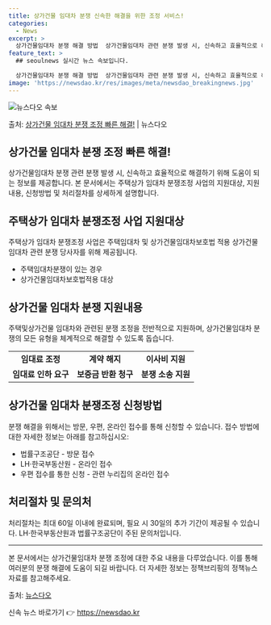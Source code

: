 ```yaml
---
title: 상가건물 임대차 분쟁 신속한 해결을 위한 조정 서비스!
categories:
  - News
excerpt: >
  상가건물임대차 분쟁 해결 방법  상가건물임대차 관련 분쟁 발생 시, 신속하고 효율적으로 해결하기 위해 도움이…
feature_text: >
  ## seoulnews 실시간 뉴스 속보입니다.

  상가건물임대차 분쟁 해결 방법  상가건물임대차 관련 분쟁 발생 시, 신속하고 효율적으로 해결하기 위해 도움이…
image: 'https://newsdao.kr/res/images/meta/newsdao_breakingnews.jpg'
---
```


![뉴스다오 속보](https://newsdao.kr/res/images/meta/newsdao_breakingnews.jpg)

<p>출처: <a href="https://newsdao.kr/4436" rel="dofollow">상가건물 임대차 분쟁 조정 빠른 해결!</a> | 뉴스다오</p>

<h2 data-ke-size="size26">상가건물 임대차 분쟁 조정 빠른 해결!</h2>
<p data-ke-size="size16">상가건물임대차 분쟁 관련 분쟁 발생 시, 신속하고 효율적으로 해결하기 위해 도움이 되는 정보를 제공합니다. 본 문서에서는 주택상가 임대차 분쟁조정 사업의 지원대상, 지원내용, 신청방법 및 처리절차를 상세하게 설명합니다.</p>

<h2 data-ke-size="size21">주택상가 임대차 분쟁조정 사업 지원대상</h2>
<p data-ke-size="size16">주택상가 임대차 분쟁조정 사업은 주택임대차 및 상가건물임대차보호법 적용 상가건물임대차 관련 분쟁 당사자를 위해 제공됩니다.</p>
<ul>
  <li>주택임대차분쟁이 있는 경우</li>
  <li>상가건물임대차보호법적용 대상</li>
</ul>

<h2 data-ke-size="size21">상가건물 임대차 분쟁 지원내용</h2>
<p data-ke-size="size16">주택및상가건물 임대차와 관련된 분쟁 조정을 전반적으로 지원하며, 상가건물임대차 분쟁의 모든 유형을 체계적으로 해결할 수 있도록 돕습니다.</p>
<table>
  <tr>
    <td style="text-align: center; height: 17px;"><b>임대료 조정</b></td>
    <td style="text-align: center; height: 17px;"><b>계약 해지</b></td>
    <td style="text-align: center; height: 17px;"><b>이사비 지원</b></td>
  </tr>
  <tr>
    <td style="text-align: center; height: 17px;"><b>임대료 인하 요구</b></td>
    <td style="text-align: center; height: 17px;"><b>보증금 반환 청구</b></td>
    <td style="text-align: center; height: 17px;"><b>분쟁 소송 지원</b></td>
  </tr>
</table>

<h2 data-ke-size="size21">상가건물 임대차 분쟁조정 신청방법</h2>
<p data-ke-size="size16">분쟁 해결을 위해서는 방문, 우편, 온라인 접수를 통해 신청할 수 있습니다. 접수 방법에 대한 자세한 정보는 아래를 참고하십시오:</p>
<ul>
  <li>법률구조공단 - 방문 접수</li>
  <li>LH·한국부동산원 - 온라인 접수</li>
  <li>우편 접수를 통한 신청 - 관련 누리집의 온라인 접수</li>
</ul>

<h2 data-ke-size="size21">처리절차 및 문의처</h2>
<p data-ke-size="size16">처리절차는 최대 60일 이내에 완료되며, 필요 시 30일의 추가 기간이 제공될 수 있습니다. LH·한국부동산원과 법률구조공단이 주된 문의처입니다.</p>
<hr>
<p data-ke-size="size16"></p>

<p data-ke-size="size16">본 문서에서는 상가건물임대차 분쟁 조정에 대한 주요 내용을 다루었습니다. 이를 통해 여러분의 분쟁 해결에 도움이 되길 바랍니다. 더 자세한 정보는 정책브리핑의 정책뉴스자료를 참고해주세요.</p>

<p data-ke-size="size16">출처: <a href="https://newsdao.kr/4436">뉴스다오</a></p> 

신속 뉴스 바로가기 👉 <a href="https://newsdao.kr" rel="dofollow">https://newsdao.kr</a>


